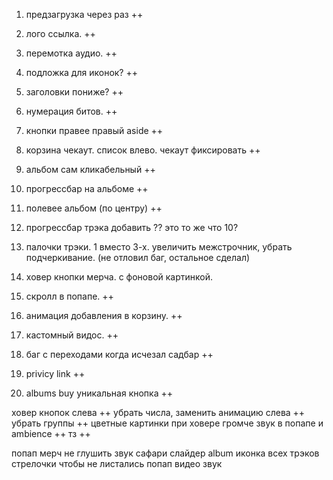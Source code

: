 1) предзагрузка через раз ++
2) лого ссылка. ++
3) перемотка аудио. ++
4) подложка для иконок? ++
5) заголовки пониже? ++
6) нумерация битов. ++
7) кнопки правее правый aside ++
8) корзина чекаут. список влево. чекаут фиксировать ++
9) альбом сам кликабельный ++
10) прогрессбар на альбоме ++
11) полевее альбом (по центру) ++
12) прогрессбар трэка добавить ?? это то же что 10?
13) палочки трэки. 1 вместо 3-х. увеличить межстрочник, убрать подчеркивание. (не отловил баг, остальное сделал)
14) ховер кнопки мерча. с фоновой картинкой.
15) скролл в попапе. ++
16) анимация добавления в корзину. ++
17) кастомный видос. ++

19) баг с переходами когда исчезал садбар ++
20) privicy link ++
21) albums buy уникальная кнопка ++


ховер кнопок слева ++
убрать числа, заменить анимацию слева ++
убрать группы ++
цветные картинки при ховере
громче звук в попапе и ambience ++
тз ++

<!-- жанры
товары с 1 id -->
попап мерч не глушить звук
сафари
слайдер
album иконка всех трэков стрелочки чтобы не листались
попап видео звук
<!-- бэк
оценить -->
<!-- залить картинки -->
